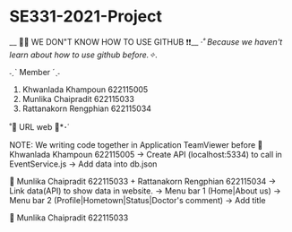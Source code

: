 # SE331-2021-Project
__ 🚀💥 WE DON"T KNOW HOW TO USE GITHUB ❗❗__
*·˚ Because we haven't learn about how to use github before.✧.*

˗ˏˋ Member ´ˎ˗
1. Khwanlada Khampoun 622115005
2. Munlika Chaipradit 622115033
3. Rattanakorn Rengphian 622115034

 ˚🥦 URL web 🧀*･῾


NOTE: 
We writing code together in Application TeamViewer before
  🐾 Khwanlada Khampoun 622115005 
      -> Create API (localhost:5334) to call in EventService.js
      -> Add data into db.json
    
  🐾 Munlika Chaipradit 622115033 + Rattanakorn Rengphian 622115034
      -> Link data(API) to show data in website.
      -> Menu bar 1 (Home|About us)
      -> Menu bar 2 (Profile|Hometown|Status|Doctor's comment)
      -> Add title
      
  🐾 Munlika Chaipradit 622115033 
  
